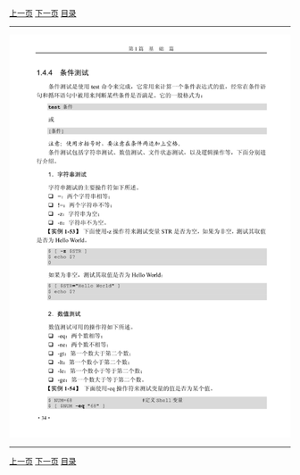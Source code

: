 [上一页](046.md) [下一页](048.md) [目录](../README.md)

***

![047](../images/047.png)

***

[上一页](046.md) [下一页](048.md) [目录](../README.md)
